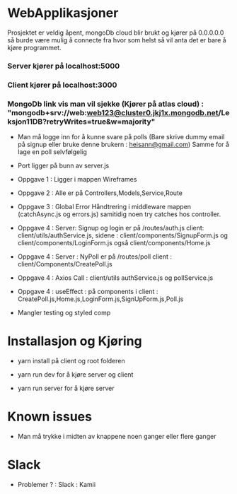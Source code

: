 # WebApplikasjoner

Prosjektet er veldig åpent, mongoDb cloud blir brukt og kjører på 0.0.0.0.0 så burde være mulig å connecte fra hvor som helst så
vil anta det er bare å kjøre programmet.

### Server kjører på localhost:5000
### Client kjører på localhost:3000
### MongoDb link vis man vil sjekke (Kjører på atlas cloud) : "mongodb+srv://web:web123@cluster0.jkj1x.mongodb.net/Leksjon11DB?retryWrites=true&w=majority"

- Man må logge inn for å kunne svare på polls (Bare skrive dummy email på signup eller bruke denne brukern : heisann@gmail.com)
Samme for å lage en poll selvfølgelig

- Port ligger på bunn av server.js

- Oppgave 1 : Ligger i mappen Wireframes

- Oppgave 2 : Alle er på Controllers,Models,Service,Route

- Oppgave 3 : Global Error Håndtrering i middleware mappen (catchAsync.js og errors.js) samitidig noen try catches hos controller.

- Oppgave 4 : Server: Signup og login er på /routes/auth.js client: client/utils/authService.js, sidene : client/components/SignupForm.js og client/components/LoginForm.js også client/components/Home.js

- Oppgave 4 : Server : NyPoll er på /routes/poll client : client/Components/CreatePoll.js
- Oppgave 4 : Axios Call : client/utils authService.js og pollService.js
- Oppgave 4 : useEffect : på components i client : CreatePoll.js,Home.js,LoginForm.js,SignUpForm.js,Poll.js
- Mangler testing og styled comp

# Installasjon og Kjøring
- yarn install på client og root folderen
- yarn run dev for å kjøre server og client

- yarn run server for å kjøre server

# Known issues
- Man må trykke i midten av knappene noen ganger eller flere ganger 

# Slack
- Problemer ? : Slack : Kamii
